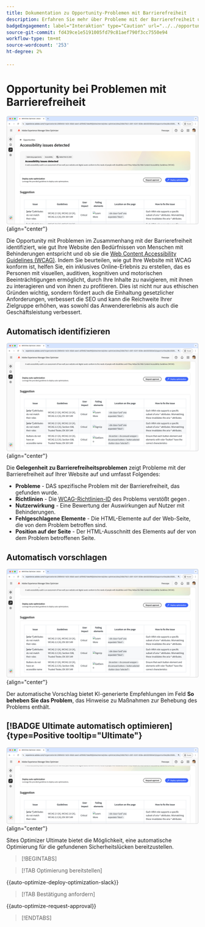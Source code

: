 ```yaml
---
title: Dokumentation zu Opportunity-Problemen mit Barrierefreiheit
description: Erfahren Sie mehr über Probleme mit der Barrierefreiheit und wie Sie damit die Sicherheit von auf Ihrer Website erhöhen können.
badgeEngagement: label="Interaktion" type="Caution" url="../../opportunity-types/engagement.md" tooltip="Interaktion"
source-git-commit: fd439ce1e5191005fd79c81aef790f3cc7550e94
workflow-type: tm+mt
source-wordcount: '253'
ht-degree: 2%

---
```



# Opportunity bei Problemen mit Barrierefreiheit

![Chancen aufgrund von Barrierefreiheitsproblemen](./assets/accessibility-issues/hero.png){align="center"}

Die Opportunity mit Problemen im Zusammenhang mit der Barrierefreiheit identifiziert, wie gut Ihre Website den Bedürfnissen von Menschen mit Behinderungen entspricht und ob sie die [Web Content Accessibility Guidelines (WCAG)](https://www.w3.org/TR/WCAG21/). Indem Sie beurteilen, wie gut Ihre Website mit WCAG konform ist, helfen Sie, ein inklusives Online-Erlebnis zu erstellen, das es Personen mit visuellen, auditiven, kognitiven und motorischen Beeinträchtigungen ermöglicht, durch Ihre Inhalte zu navigieren, mit ihnen zu interagieren und von ihnen zu profitieren. Dies ist nicht nur aus ethischen Gründen wichtig, sondern fördert auch die Einhaltung gesetzlicher Anforderungen, verbessert die SEO und kann die Reichweite Ihrer Zielgruppe erhöhen, was sowohl das Anwendererlebnis als auch die Geschäftsleistung verbessert.

## Automatisch identifizieren

![Probleme mit der Barrierefreiheit automatisch identifizieren](./assets/accessibility-issues/auto-identify.png){align="center"}

Die **Gelegenheit zu Barrierefreiheitsproblemen** zeigt Probleme mit der Barrierefreiheit auf Ihrer Website auf und umfasst Folgendes:

* **Probleme** - DAS spezifische Problem mit der Barrierefreiheit, das gefunden wurde.
* **Richtlinien** - Die [WCAG-Richtlinien-ID](https://www.w3.org/TR/WCAG21/) des Problems verstößt gegen .
* **Nutzerwirkung** - Eine Bewertung der Auswirkungen auf Nutzer mit Behinderungen.
* **Fehlgeschlagene Elemente** - Die HTML-Elemente auf der Web-Seite, die von dem Problem betroffen sind.
* **Position auf der Seite** - Der HTML-Ausschnitt des Elements auf der von dem Problem betroffenen Seite.

## Automatisch vorschlagen

![Probleme mit der Barrierefreiheit automatisch vorschlagen](./assets/accessibility-issues/auto-suggest.png){align="center"}

Der automatische Vorschlag bietet KI-generierte Empfehlungen im Feld **So beheben Sie das Problem**, das Hinweise zu Maßnahmen zur Behebung des Problems enthält.

## [!BADGE Ultimate automatisch optimieren]{type=Positive tooltip="Ultimate"}

![Probleme mit der Barrierefreiheit automatisch optimieren](./assets/accessibility-issues/auto-optimize.png){align="center"}

Sites Optimizer Ultimate bietet die Möglichkeit, eine automatische Optimierung für die gefundenen Sicherheitslücken bereitzustellen.

>[!BEGINTABS]

>[!TAB Optimierung bereitstellen]

{{auto-optimize-deploy-optimization-slack}}

>[!TAB Bestätigung anfordern]

{{auto-optimize-request-approval}}

>[!ENDTABS]
